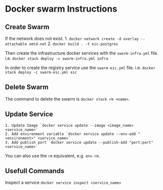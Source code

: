 # Docker swarm Instructions

## Create Swarm

If the network does not exist.
	1. `docker network create -d overlay --attachable omtd-net`
	2. `docker build . -t eic-postgres`
	
Then create the infrastructure docker services with the `swarm-infra.yml` file.
i.e. `docker stack deploy -c swarm-infra.yml infra`

In order to create the registry service use the `swarm-eic.yml` file.
i.e. `docker stack deploy -c swarm-eic.yml eic`

## Delete Swarm
The command to delete the swarm is `docker stack rm <name>`.

## Update Service
	1. Update Image `docker service update --image <image_name> <service_name>`
	2. Add environment variable `docker service update --env-add "<environment>" <service_name>`
	3. Add publish port `docker service update --publish-add "port:port" <service_name>`
You can also use the `rm` equivalent, e.g. `env-rm`.

## Usefull Commands
Inspect a service `docker service inspect <service_name>`